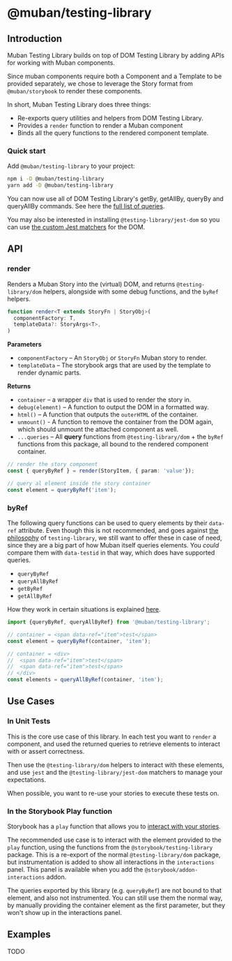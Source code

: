 # @muban/testing-library

## Introduction

Muban Testing Library builds on top of DOM Testing Library by adding APIs for working with Muban 
components.

Since muban components require both a Component and a Template to be provided 
separately, we chose to leverage the Story format from `@muban/storybook` to render these 
components.

In short, Muban Testing Library does three things:

* Re-exports query utilities and helpers from DOM Testing Library.
* Provides a `render` function to render a Muban component
* Binds all the query functions to the rendered component template.


### Quick start

Add `@muban/testing-library` to your project:
```sh
npm i -D @muban/testing-library
yarn add -D @muban/testing-library
```

You can now use all of DOM Testing Library's getBy, getAllBy, queryBy and queryAllBy commands. 
See here the
[full list of queries](https://testing-library.com/docs/queries/about#types-of-queries).

You may also be interested in installing `@testing-library/jest-dom` so you can use
[the custom Jest matchers](https://github.com/testing-library/jest-dom#readme) for the DOM.

## API

### render

Renders a Muban Story into the (virtual) DOM, and returns `@testing-library/dom` helpers,
alongside with some debug functions, and the `byRef` helpers.

```ts
function render<T extends StoryFn | StoryObj>(
  componentFactory: T,
  templateData?: StoryArgs<T>,
)
```

**Parameters**
* `componentFactory` – An `StoryObj` or `StoryFn` Muban story to render.
* `templateData` – The storybook args that are used by the template to render dynamic parts.

**Returns**
* `container` – a wrapper `div` that is used to render the story in.
* `debug(element)` – A function to output the DOM in a formatted way.
* `html()` – A function that outputs the `outerHTML` of the container.
* `unmount()` - A function to remove the container from the DOM again, which should unmount the 
  attached component as well.
* `...queries` – All **query** functions from `@testing-library/dom` + the `byRef` functions 
  from this package, all bound to the rendered component container.

```ts
// render the story component
const { queryByRef } = render(StoryItem, { param: 'value'});

// query al element inside the story container
const element = queryByRef('item');
```

### byRef

The following query functions can be used to query elements by their `data-ref` attribute.
Even though this is not recommended, and goes against
[the philosophy](https://testing-library.com/docs/guiding-principles) of `testing-library`, we 
still want to offer these in case of need, since they are a big part of how Muban itself queries 
elements. You _could_ compare them with `data-testid` in that way, which does have supported 
queries.

* `queryByRef`
* `queryAllByRef`
* `getByRef`
* `getAllByRef`

How they work in certain situations is explained
[here](https://testing-library.com/docs/queries/about#types-of-queries).

```ts
import {queryByRef, queryAllByRef} from '@muban/testing-library';

// container = <span data-ref="item">test</span>
const element = queryByRef(container, 'item');

// container = <div>
//  <span data-ref="item">test</span>
//  <span data-ref="item">test</span>
// </div>
const elements = queryAllByRef(container, 'item');
```

## Use Cases

### In Unit Tests

This is the core use case of this library. In each test you want to `render` a component, and 
used the returned queries to retrieve elements to interact with or assert correctness.

Then use the `@testing-library/dom` helpers to interact with these elements, and use `jest` and 
the `@testing-library/jest-dom` matchers to manage your expectations.

When possible, you want to re-use your stories to execute these tests on.

### In the Storybook Play function

Storybook has a `play` function that allows you to
[interact with your stories](https://storybook.js.org/docs/react/writing-tests/interaction-testing).

The recommended use case is to interact with the element provided to the `play` function, using 
the functions from the `@storybook/testing-library` package. This is a re-export of the normal 
`@testing-library/dom` package, but instrumentation is added to show all interactions in the 
`interactions` panel. This panel is available when you add the `@storybook/addon-interactions` 
addon.

The queries exported by this library (e.g. `queryByRef`) are not bound to that element, and also 
not instrumented. You can still use them the normal way, by manually providing the container 
element as the first parameter, but they won't show up in the interactions panel.


## Examples

TODO

